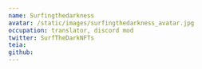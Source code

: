 ```yaml
---
name: Surfingthedarkness
avatar: /static/images/surfingthedarkness_avatar.jpg
occupation: translator, discord mod
twitter: SurfTheDarkNFTs
teia:
github:
---
```

